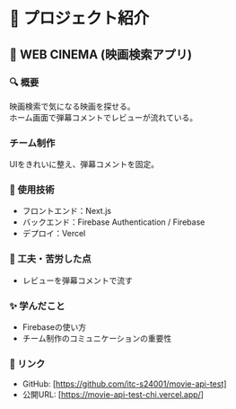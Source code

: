 
# 💼 プロジェクト紹介

## 🧩 WEB CINEMA (映画検索アプリ)

### 🔍 概要
映画検索で気になる映画を探せる。  
ホーム画面で弾幕コメントでレビューが流れている。

### チーム制作
UIをきれいに整え、弾幕コメントを固定。  

### 🧠 使用技術
- フロントエンド：Next.js  
- バックエンド：Firebase Authentication / Firebase  
- デプロイ：Vercel  

### 💪 工夫・苦労した点
- レビューを弾幕コメントで流す

### ✨ 学んだこと
- Firebaseの使い方  
- チーム制作のコミュニケーションの重要性  

### 🔗 リンク
- GitHub: [https://github.com/itc-s24001/movie-api-test]  
- 公開URL: [https://movie-api-test-chi.vercel.app/]
